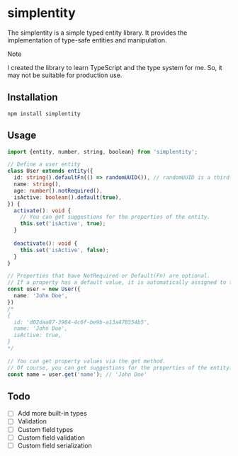 # simplentity

The simplentity is a simple typed entity library.
It provides the implementation of type-safe entities and manipulation.

> [!NOTE]
> I created the library to learn TypeScript and the type system for me.
> So, it may not be suitable for production use.


## Installation
```shell
npm install simplentity
```

## Usage

```typescript
import {entity, number, string, boolean} from 'simplentity';

// Define a user entity
class User extends entity({
  id: string().defaultFn(() => randomUUID()), // randomUUID is a third-party library. Not included.
  name: string(),
  age: number().notRequired(),
  isActive: boolean().default(true),
}) {
  activate(): void {
    // You can get suggestions for the properties of the entity.
    this.set('isActive', true);
  }
  
  deactivate(): void {
    this.set('isActive', false);
  }
}

// Properties that have NotRequired or Default(Fn) are optional.
// If a property has a default value, it is automatically assigned to the property when you create the entity instance.
const user = new User({
  name: 'John Doe',
})
/*
{
  id: 'd02daa87-3984-4c6f-be9b-a13a478354b5',
  name: 'John Doe',
  isActive: true,
}
*/

// You can get property values via the get method.
// Of course, you can get suggestions for the properties of the entity.
const name = user.get('name'); // 'John Doe'
```

## Todo
- [ ] Add more built-in types
- [ ] Validation
- [ ] Custom field types
- [ ] Custom field validation
- [ ] Custom field serialization